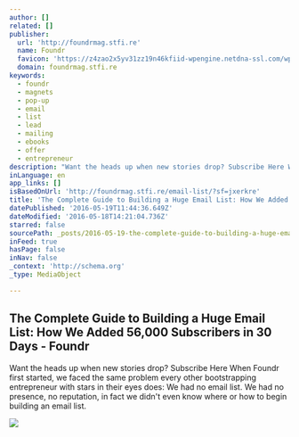 ```yaml
---
author: []
related: []
publisher:
  url: 'http://foundrmag.stfi.re'
  name: Foundr
  favicon: 'https://z4zao2x5yv31zz19n46kfiid-wpengine.netdna-ssl.com/wp-content/uploads/2014/06/rocket-favicon.png'
  domain: foundrmag.stfi.re
keywords:
  - foundr
  - magnets
  - pop-up
  - email
  - list
  - lead
  - mailing
  - ebooks
  - offer
  - entrepreneur
description: "Want the heads up when new stories drop? Subscribe Here When Foundr first started, we faced the same problem every other bootstrapping entrepreneur with stars in their eyes does: We had no email list. We had no presence, no reputation, in fact we didn't even know where or how to begin building an email list."
inLanguage: en
app_links: []
isBasedOnUrl: 'http://foundrmag.stfi.re/email-list/?sf=jxerkre'
title: 'The Complete Guide to Building a Huge Email List: How We Added 56,000 Subscribers in 30 Days - Foundr'
datePublished: '2016-05-19T11:44:36.649Z'
dateModified: '2016-05-18T14:21:04.736Z'
starred: false
sourcePath: _posts/2016-05-19-the-complete-guide-to-building-a-huge-email-list-how-we-add.md
inFeed: true
hasPage: false
inNav: false
_context: 'http://schema.org'
_type: MediaObject

---
```

<article style=""><h1>The Complete Guide to Building a Huge Email List: How We Added 56,000 Subscribers in 30 Days - Foundr</h1><p>Want the heads up when new stories drop? Subscribe Here When Foundr first started, we faced the same problem every other bootstrapping entrepreneur with stars in their eyes does: We had no email list. We had no presence, no reputation, in fact we didn't even know where or how to begin building an email list.</p><img src="https://z4zao2x5yv31zz19n46kfiid-wpengine.netdna-ssl.com/wp-content/uploads/2016/05/comparison-of-most-effective-online-marketing-tactics.png" /></article>